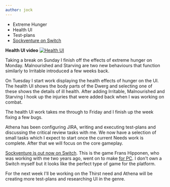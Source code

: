```yaml
---
author: jock
---
```

* Extreme Hunger
* Health UI
* Test-plans
* [Sockventure on Switch](https://www.nintendo.co.uk/Games/Nintendo-Switch-download-software/Sockventure-2194254.html)

**Health UI video**
[![Health UI](http://img.youtube.com/vi/dZx3j9TmwmM/0.jpg)](https://youtu.be/dZx3j9TmwmM)

Taking a break on Sunday I finish off the effects of extreme hunger on Monday. Malnourished and Starving are two new behaviours that function similarly to Irritable introduced a few weeks back.

On Tuesday I start work displaying the health effects of hunger on the UI. The health UI shows the body parts of the Dwerg and selecting one of these shows the details of ill health. After adding Irritable, Malnourished and Starving I hook up the injuries that were added back when I was working on combat.

The health UI work takes me through to Friday and I finish up the week fixing a few bugs.

Athena has been configuring JIRA, writing and executing test-plans and discussing the critical review tasks with me. We now have a selection of small tasks which I expect to start once the current Needs work is complete. After that we will focus on the core gameplay.

[Sockventure is out now on Switch](https://www.nintendo.co.uk/Games/Nintendo-Switch-download-software/Sockventure-2194254.html). This is the game Frans Hipponen, who was working with me two years ago, went on to make [for PC](https://store.steampowered.com/app/1222340/Sockventure/). I don't own a Switch myself but it looks like the perfect type of game for the platform.

For the next week I'll be working on the Thirst need and Athena will be creating more test-plans and researching UI in the genre.
